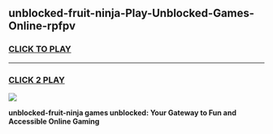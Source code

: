 
## unblocked-fruit-ninja-Play-Unblocked-Games-Online-rpfpv
<h3>
<a href="https://premium76.site?title=unblocked-fruit-ninja&ref=25A">CLICK TO PLAY</a></h3>
<hr>

<h3>
<a href="https://premium76.site?title=unblocked-fruit-ninja&ref=25A">CLICK 2 PLAY</a>
  
</h3>

<a href="https://premium76.site?title=unblocked-fruit-ninja&ref=25A"><img src="https://clearcache.store/games.png"></a>


**unblocked-fruit-ninja games unblocked: Your Gateway to Fun and Accessible Online Gaming**
